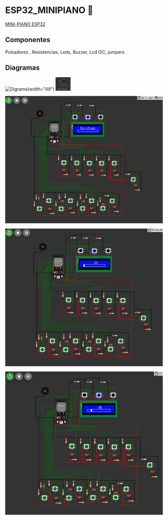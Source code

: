 # ESP32_MINIPIANO 🎹
[MINI-PIANO ESP32](https://wokwi.com/projects/367655907065697281)

## Componentes
Pulsadores , Resistencias, Leds, Buzzer, Lcd I2C, jumpers


## Diagramas
![Digrama]()(width="48")
<img src="DIAGRAMAS/Portapapeles01.jpg" width="48">

![Diagrama 02](DIAGRAMAS/Portapapeles02.jpg)

![Diagrama 03](DIAGRAMAS/Portapapeles03.jpg)

![Diagrama 04](DIAGRAMAS/Portapapeles04.jpg)

